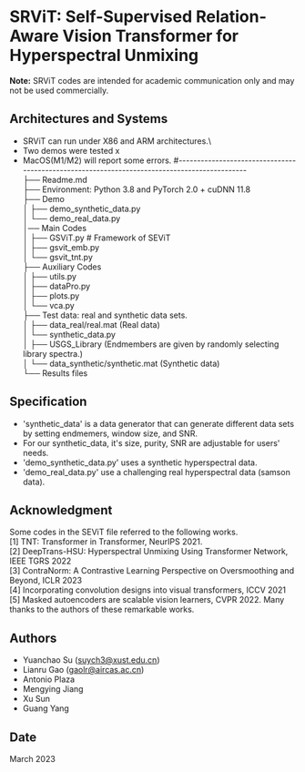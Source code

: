# SRViT: Self-Supervised Relation-Aware Vision Transformer for Hyperspectral Unmixing

**Note:** SRViT codes are intended for academic communication only and may not be used commercially.

## Architectures and Systems
* SRViT can run under X86 and ARM architectures.\
* Two demos were tested x
* MacOS(M1/M2) will report some errors.
#---------------------------------------------------------------------------------------------\
├── Readme.md\
├── Environment: Python 3.8 and PyTorch 2.0 + cuDNN 11.8\
├── Demo\
│   ├── demo_synthetic_data.py\
│   └── demo_real_data.py\
│── Main Codes                      
│   ├── GSViT.py # Framework of SEViT\
│   ├── gsvit_emb.py                  
│   └── gsvit_tnt.py\
├── Auxiliary Codes                      
│   ├── utils.py\
│   ├── dataPro.py  
│   ├── plots.py\
│   └── vca.py\
├── Test data: real and synthetic data sets.\
│   ├── data_real/real.mat (Real data)\
│   └── synthetic_data.py\
│         ├── USGS_Library (Endmembers are given by randomly selecting library spectra.)\
│         └── data_synthetic/synthetic.mat (Synthetic data)\
└── Results files

## Specification
* 'synthetic_data' is a data generator that can generate different data sets by setting endmemers, 
window size, and SNR.
* For our synthetic_data, it's size, purity, SNR are adjustable for users' needs.
* 'demo_synthetic_data.py' uses a synthetic hyperspectral data.
* 'demo_real_data.py' use a challenging real hyperspectral data (samson data).


## Acknowledgment
Some codes in the SEViT file referred to the following works.\
[1] TNT: Transformer in Transformer, NeurIPS 2021.\
[2] DeepTrans-HSU: Hyperspectral Unmixing Using Transformer Network, IEEE TGRS 2022\
[3] ContraNorm: A Contrastive Learning Perspective on Oversmoothing and Beyond, ICLR 2023\
[4] Incorporating convolution designs into visual transformers, ICCV 2021\
[5] Masked autoencoders are scalable vision learners, CVPR 2022.
Many thanks to the authors of these remarkable works.

## Authors
- Yuanchao Su (suych3@xust.edu.cn)
- Lianru Gao (gaolr@aircas.ac.cn)
- Antonio Plaza 
- Mengying Jiang 
- Xu Sun 
- Guang Yang

## Date
March 2023
